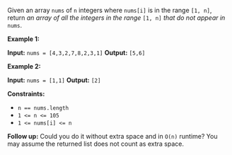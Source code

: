 Given an array `nums` of `n` integers where `nums[i]` is in the range `[1, n]`, return _an array of all the integers in the range_ `[1, n]` _that do not appear in_ `nums`.

**Example 1:**

**Input:** `nums = [4,3,2,7,8,2,3,1]`
**Output:** `[5,6]`

**Example 2:**

**Input:** `nums = [1,1]`
**Output:** `[2]`

**Constraints:**

-   `n == nums.length`
-   `1 <= n <= 105`
-   `1 <= nums[i] <= n`

**Follow up:** Could you do it without extra space and in `O(n)` runtime? You may assume the returned list does not count as extra space.